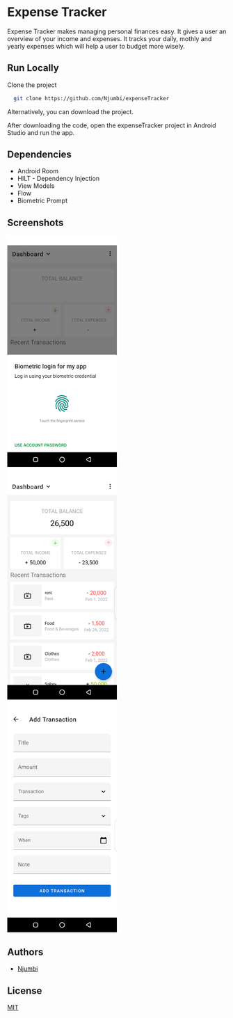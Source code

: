 
# Expense Tracker

Expense Tracker makes managing personal finances easy. It gives a user an overview of your income and expenses. It tracks your daily, mothly and yearly expenses which will help a user to budget more wisely.


## Run Locally

Clone the project

```bash
  git clone https://github.com/Njumbi/expenseTracker
```

Alternatively, you can download the project.

After downloading the code, open the expenseTracker project in Android Studio and run the app.




## Dependencies

- Android Room
- HILT - Dependency Injection
- View Models
- Flow
- Biometric Prompt




## Screenshots


<img title="Biometric Login" src="https://github.com/Njumbi/expenseTracker/blob/master/app/src/main/res/drawable/login.png" width="50%" height="50%">
<br />


<img title="Main Page" src="https://github.com/Njumbi/expenseTracker/blob/master/app/src/main/res/drawable/main.png" width="50%" height="50%">
<br />

<img title="Add Transaction" src="https://github.com/Njumbi/expenseTracker/blob/master/app/src/main/res/drawable/add_transaction.png" width="50%" height="50%">
<br />

## Authors

- [Njumbi](https://github.com/Njumbi)


## License

[MIT](https://choosealicense.com/licenses/mit/)

